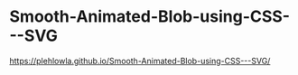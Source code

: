 # Smooth-Animated-Blob-using-CSS---SVG

https://plehlowla.github.io/Smooth-Animated-Blob-using-CSS---SVG/
